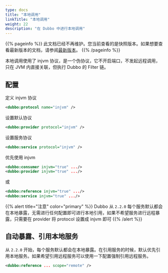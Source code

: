 ```yaml
---
type: docs
title: "本地调用"
linkTitle: "本地调用"
weight: 22
description: "在 Dubbo 中进行本地调用"
---
```


{{% pageinfo %}} 此文档已经不再维护。您当前查看的是快照版本。如果想要查看最新版本的文档，请参阅[最新版本](/zh/docs3-v2/java-sdk/advanced-features-and-usage/service/local-call/)。
{{% /pageinfo %}}

本地调用使用了 injvm 协议，是一个伪协议，它不开启端口，不发起远程调用，只在 JVM 内直接关联，但执行 Dubbo 的 Filter 链。

## 配置

定义 injvm 协议

```xml
<dubbo:protocol name="injvm" />
```

设置默认协议

```xml
<dubbo:provider protocol="injvm" />
```

设置服务协议

```xml
<dubbo:service protocol="injvm" />
```

优先使用 injvm

```xml
<dubbo:consumer injvm="true" .../>
<dubbo:provider injvm="true" .../>
```

或

```xml
<dubbo:reference injvm="true" .../>
<dubbo:service injvm="true" .../>
```

{{% alert title="注意" color="primary" %}}
Dubbo 从 `2.2.0` 每个服务默认都会在本地暴露，无需进行任何配置即可进行本地引用，如果不希望服务进行远程暴露，只需要在 provider 将 protocol 设置成 injvm 即可
{{% /alert %}}

## 自动暴露、引用本地服务

从 `2.2.0` 开始，每个服务默认都会在本地暴露。在引用服务的时候，默认优先引用本地服务。如果希望引用远程服务可以使用一下配置强制引用远程服务。

```xml
<dubbo:reference ... scope="remote" />
```